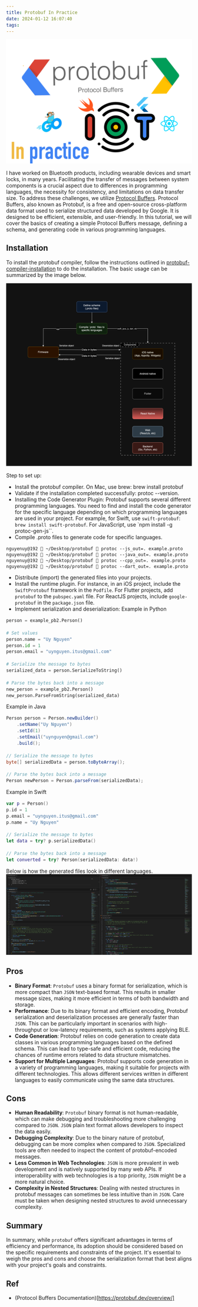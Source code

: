 ```yaml
---
title: Protobuf In Practice
date: 2024-01-12 16:07:40
tags:
---
```

![](/Post-Resources/protobuf/banner.png "banner")

I have worked on Bluetooth products, including wearable devices and smart locks, in many years. Facilitating the transfer of messages between system components is a crucial aspect due to differences in programming languages, the necessity for consistency, and limitations on data transfer size. To address these challenges, we utilize [Protocol Buffers](https://github.com/protocolbuffers/protobuf).
Protocol Buffers, also known as Protobuf, is a free and open-source cross-platform data format used to serialize structured data developed by Google. It is designed to be efficient, extensible, and user-friendly. In this tutorial, we will cover the basics of creating a simple Protocol Buffers message, defining a schema, and generating code in various programming languages.

<!-- more --> 

## Installation
To install the protobuf compiler, follow the instructions outlined in [protobuf-compiler-installation](https://github.com/protocolbuffers/protobuf#protobuf-compiler-installation) to do the installation. The basic usage can be summarized by the image below.

![](/Post-Resources/protobuf/flow.png "flow")

Step to set up:
- Install the protobuf compiler. On Mac, use brew: brew install protobuf
- Validate if the installation completed successfully: protoc --version.
- Installing the Code Generator Plugin: Protobuf supports several different programming languages. You need to find and install the code generator for the specific language depending on which programming languages are used in your project. For example, for Swift, use `swift-protobuf`: `brew install swift-protobuf`. For JavaScript, use `npm install -g protoc-gen-js``.
- Compile .proto files to generate code for specific languages.
```
nguyenuy@192  ~/Desktop/protobuf  protoc --js_out=. example.proto
nguyenuy@192  ~/Desktop/protobuf  protoc --java_out=. example.proto
nguyenuy@192  ~/Desktop/protobuf  protoc --cpp_out=. example.proto
nguyenuy@192  ~/Desktop/protobuf  protoc --dart_out=. example.proto
```

- Distribute (import) the generated files into your projects.
- Install the runtime plugin. For instance, in an iOS project, include the `SwiftProtobuf` framework in the `Podfile`. For Flutter projects, add `protobuf` to the `pubspec.yaml` file. For ReactJS projects, include `google-protobuf` in the `package.json` file.
- Implement serialization and deserialization:
Example in Python
```py
person = example_pb2.Person()

# Set values
person.name = "Uy Nguyen"
person.id = 1
person.email = "uynguyen.itus@gmail.com"

# Serialize the message to bytes
serialized_data = person.SerializeToString()

# Parse the bytes back into a message
new_person = example_pb2.Person()
new_person.ParseFromString(serialized_data)
```

Example in Java
```java
Person person = Person.newBuilder()
    .setName("Uy Nguyen")
    .setId(1)
    .setEmail("uynguyen@gmail.com")
    .build();

// Serialize the message to bytes
byte[] serializedData = person.toByteArray();

// Parse the bytes back into a message
Person newPerson = Person.parseFrom(serializedData);
```

Example in Swift
```swift
var p = Person()
p.id = 1
p.email = "uynguyen.itus@gmail.com"
p.name = "Uy Nguyen"

// Serialize the message to bytes
let data = try? p.serializedData()

// Parse the bytes back into a message
let converted = try? Person(serializedData: data!)
```

Below is how the generated files look in different languages.
![](/Post-Resources/protobuf/generated.png "generated")

## Pros
- **Binary Format**: `Protobuf` uses a binary format for serialization, which is more compact than `JSON` text-based format. This results in smaller message sizes, making it more efficient in terms of both bandwidth and storage.
- **Performance**: Due to its binary format and efficient encoding, Protobuf serialization and deserialization processes are generally faster than `JSON`. This can be particularly important in scenarios with high-throughput or low-latency requirements, such as systems applying BLE.
- **Code Generation**: Protobuf relies on code generation to create data classes in various programming languages based on the defined schema. This can lead to type-safe and efficient code, reducing the chances of runtime errors related to data structure mismatches.
- **Support for Multiple Languages**: Protobuf supports code generation in a variety of programming languages, making it suitable for projects with different technologies. This allows different services written in different languages to easily communicate using the same data structures.

## Cons
- **Human Readability**: `Protobuf` binary format is not human-readable, which can make debugging and troubleshooting more challenging compared to `JSON`. `JSON` plain text format allows developers to inspect the data easily.
- **Debugging Complexity**: Due to the binary nature of protobuf, debugging can be more complex when compared to `JSON`. Specialized tools are often needed to inspect the content of protobuf-encoded messages.
- **Less Common in Web Technologies**: `JSON` is more prevalent in web development and is natively supported by many web APIs. If interoperability with web technologies is a top priority, `JSON` might be a more natural choice.
- **Complexity in Nested Structures**: Dealing with nested structures in protobuf messages can sometimes be less intuitive than in `JSON`. Care must be taken when designing nested structures to avoid unnecessary complexity.

## Summary
In summary, while `protobuf` offers significant advantages in terms of efficiency and performance, its adoption should be considered based on the specific requirements and constraints of the project. It's essential to weigh the pros and cons and choose the serialization format that best aligns with your project's goals and constraints.

## Ref
- (Protocol Buffers Documentation)[https://protobuf.dev/overview/]